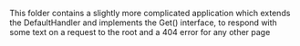 This folder contains a slightly more complicated application which
extends the DefaultHandler and implements the Get() interface, to 
respond with some text on a request to the root and a 404 error
for any other page
